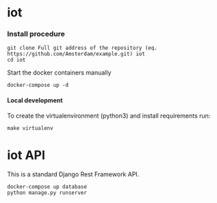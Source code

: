 # iot #


### Install procedure ###

```
git clone Full git address of the repository (eq. https://github.com/Amsterdam/example.git) iot
cd iot
```

Start the docker containers manually
```
docker-compose up -d
```

#### Local development ####

To create the virtualenvironment (python3) and install requirements run:
```
make virtualenv
```

iot API
==================

This is a standard Django Rest Framework API.

```
docker-compose up database
python manage.py runserver
```

